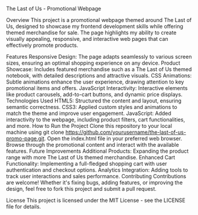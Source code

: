 The Last of Us - Promotional Webpage

Overview
This project is a promotional webpage themed around The Last of Us, designed to showcase my frontend development skills while offering themed merchandise for sale. The page highlights my ability to create visually appealing, responsive, and interactive web pages that can effectively promote products.

Features
Responsive Design: The page adapts seamlessly to various screen sizes, ensuring an optimal shopping experience on any device.
Product Showcase: Includes featured merchandise such as a The Last of Us themed notebook, with detailed descriptions and attractive visuals.
CSS Animations: Subtle animations enhance the user experience, drawing attention to key promotional items and offers.
JavaScript Interactivity: Interactive elements like product carousels, add-to-cart buttons, and dynamic price displays.
Technologies Used
HTML5: Structured the content and layout, ensuring semantic correctness.
CSS3: Applied custom styles and animations to match the theme and improve user engagement.
JavaScript: Added interactivity to the webpage, including product filters, cart functionalities, and more.
How to Run the Project
Clone this repository to your local machine using git clone https://github.com/yourusername/the-last-of-us-promo-page.git.
Open the index.html file in your preferred web browser.
Browse through the promotional content and interact with the available features.
Future Improvements
Additional Products: Expanding the product range with more The Last of Us themed merchandise.
Enhanced Cart Functionality: Implementing a full-fledged shopping cart with user authentication and checkout options.
Analytics Integration: Adding tools to track user interactions and sales performance.
Contributing
Contributions are welcome! Whether it's fixing bugs, adding features, or improving the design, feel free to fork this project and submit a pull request.

License
This project is licensed under the MIT License - see the LICENSE file for details.
